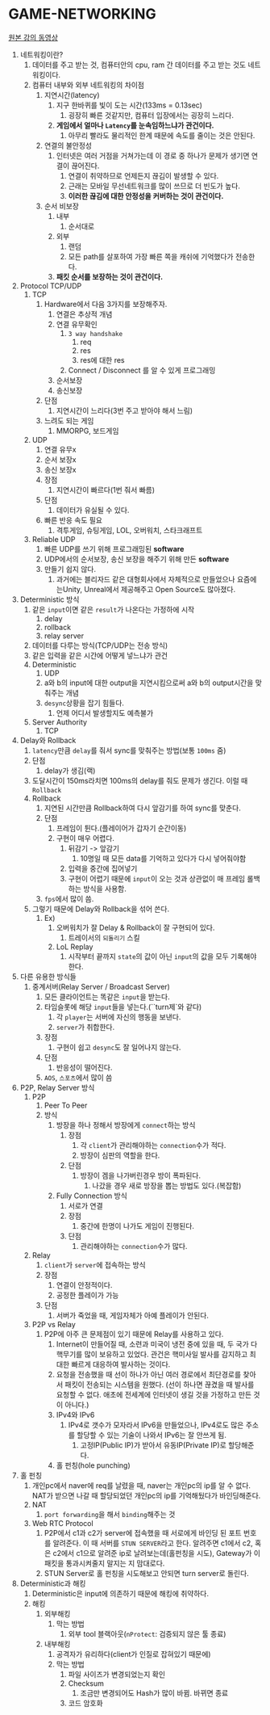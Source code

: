 # GAME-NETWORKING

[원본 강의 동영상](https://www.youtube.com/watch?v=lAhAdnsIN6I&list=PLy-g2fnSzUTDsS7kCzmFYn4BJK6nCs0_r&ab_channel=Tucker%EC%9D%98GoLang%ED%94%84%EB%A1%9C%EA%B7%B8%EB%9E%98%EB%B0%8D)

1. 네트워킹이란?
   1. 데이터를 주고 받는 것, 컴퓨터안의 cpu, ram 간 데이터를 주고 받는 것도 네트워킹이다.
   2. 컴퓨터 내부와 외부 네트워킹의 차이점
      1. 지연시간(latency)
         1. 지구 한바퀴를 빛이 도는 시간(133ms = 0.13sec)
            1. 굉장히 빠른 것같지만, 컴퓨터 입장에서는 굉장히 느리다.
         2. **게임에서 얼마나 ``Latency``를 눈속임하느냐가 관건이다.**
            1. 아무리 빨라도 물리적인 한계 때문에 속도를 줄이는 것은 안된다.
      2. 연결의 불안정성
         1. 인터넷은 여러 거점을 거쳐가는데 이 경로 중 하나가 문제가 생기면 연결이 끊어진다.
            1. 연결이 취약하므로 언제든지 끊김이 발생할 수 있다.
            2. 근래는 모바일 무선네트워크를 많이 쓰므로 더 빈도가 높다.
            3. **이러한 끊김에 대한 안정성을 커버하는 것이 관건이다.** 
      3. 순서 비보장
         1. 내부
            1. 순서대로
         2. 외부
            1. 랜덤
            2. 모든 path를 살포하여 가장 빠른 쪽을 캐쉬에 기억했다가 전송한다.
         3.  **패킷 순서를 보장하는 것이 관건이다.**
2.  Protocol TCP/UDP
    1.  TCP
        1.  Hardware에서 다음 3가지를 보장해주자.
            1.  연결은 추상적 개념
            2.  연결 유무확인
                1.  ``3 way handshake``
                    1.  req
                    2.  res
                    3.  res에 대한 res
                2.  Connect / Disconnect 를 알 수 있게 프로그래밍
            3.  순서보장
            4.  송신보장
        2.  단점
            1. 지연시간이 느리다(3번 주고 받아야 해서 느림)
        3. 느려도 되는 게임
           1. MMORPG, 보드게임
    2.  UDP
        1. 연결 유무x
        2. 순서 보장x 
        3. 송신 보장x
        4. 장점
           1. 지연시간이 빠르다(1번 줘서 빠름)
        5. 단점
           1. 데이터가 유실될 수 있다.
        6. 빠른 반응 속도 필요
           1. 격투게임, 슈팅게임, LOL, 오버워치, 스타크래프트
    3. Reliable UDP
       1. 빠른 UDP를 쓰기 위해 프로그래밍된 **software**
       2. UDP에서의 순서보장, 송신 보장을 해주기 위해 만든 **software**
       3. 만들기 쉽지 않다.
          1. 과거에는 블리자드 같은 대형회사에서 자체적으로 만들었으나 요즘에는Unity, Unreal에서 제공해주고 Open Source도 많아졌다.
3. Deterministic 방식
   1. 같은 ``input``이면 같은 ``result``가 나온다는 가정하에 시작
      1. delay
      2. rollback
      3. relay server
   2. 데이터를 다루는 방식(TCP/UDP는 전송 방식)
   3. 같은 입력을 같은 시간에 어떻게 넣느냐가 관건
   4. Deterministic
      1. UDP
      2. a와 b의 input에 대한 output을 지연시킴으로써 a와 b의 output시간을 맞춰주는 개념
      3. ``desync``상황을 잡기 힘들다.
         1. 언제 어디서 발생할지도 예측불가
   5. Server Authority
      1. TCP
4. Delay와 Rollback
   1. ``latency``만큼 ``delay``를 줘서 sync를 맞춰주는 방법(보통 ``100ms`` 줌)
   2. 단점
      1. delay가 생김(랙)
   3. 도달시간이 150ms라치면 100ms의 delay를 줘도 문제가 생긴다. 이럴 때 ``Rollback``
   4. Rollback
      1. 지연된 시간만큼 Rollback하여 다시 앞감기를 하여 sync를 맞춘다.
      2. 단점
         1. 프레임이 튄다.(플레이어가 갑자기 순간이동)
         2. 구현이 매우 어렵다.
            1. 뒤감기 -> 앞감기
               1. 10명일 때 모든 data를 기억하고 있다가 다시 넣어줘야함
            2. 입력을 중간에 집어넣기
            3. 구현이 어렵기 때문에 ``input``이 오는 것과 상관없이 매 프레임 롤백하는 방식을 사용함.
      3. ``fps``에서 많이 씀.
   5. 그렇기 때문에 Delay와 Rollback을 섞어 쓴다.
      1. Ex)
         1. 오버워치가 잘 Delay & Rollback이 잘 구현되어 있다.
            1. 트레이서의 ``되돌리기`` 스킬
         2. LoL Replay
            1. 시작부터 끝까지 ``state``의 값이 아닌 ``input``의 값을 모두 기록해야 한다.
5. 다른 유용한 방식들
   1. 중계서버(Relay Server / Broadcast Server)
      1. 모든 클라이언트는 똑같은 ``input``을 받는다.
      2. 타임슬롯에 해당 ``input``들을 넣는다.(``turn제`와 같다)
         1. 각 ``player``는 서버에 자신의 행동을 보낸다.
         2. ``server``가 취합한다.
      3. 장점
         1. 구현이 쉽고 ``desync``도 잘 일어나지 않는다.
      4. 단점
         1. 반응성이 떨어진다. 
      5. ``AOS``, ``스포츠``에서 많이 씀
6. P2P, Relay Server 방식
   1. P2P
      1. Peer To Peer
      2. 방식
         1. 방장을 하나 정해서 방장에게 ``connect``하는 방식
            1. 장점
               1. 각 ``client``가 관리해야하는 ``connection``수가 적다.
               2. 방장이 심판의 역할을 한다.
            2. 단점
               1. 방장이 겜을 나가버린경우 방이 폭파된다.
                  1. 나갔을 경우 새로 방장을 뽑는 방법도 있다.(복잡함)
         2. Fully Connection 방식
            1. 서로가 연결
            2. 장점
               1. 중간에 한명이 나가도 게임이 진행된다.
            3. 단점
               1. 관리해야하는 ``connection``수가 많다.
   2. Relay
      1. ``client``가 ``server``에 접속하는 방식
      2. 장점
         1. 연결이 안정적이다.
         2. 공정한 플레이가 가능
      3. 단점
         1. 서버가 죽었을 때, 게임자체가 아예 플레이가 안된다.
   3. P2P vs Relay
      1. P2P에 아주 큰 문제점이 있기 때문에 Relay를 사용하고 있다.
         1. Internet이 만들어질 때, 소련과 미국이 냉전 중에 있을 때, 두 국가 다 핵무기를 많이 보유하고 있었다. 관건은 핵미사일 발사를 감지하고 최대한 빠르게 대응하여 발사하는 것이다.
         2. 요청을 전송했을 때 선이 하나가 아닌 여러 경로에서 최단경로를 찾아서 패킷이 전송되는 시스템을 원했다. (선이 하나면 끊겼을 때 발사를 요청할 수 없다. 애초에 전세계에 인터넷이 생길 것을 가정하고 만든 것이 아니다.)
         3. IPv4와 IPv6
            1. IPv4로 갯수가 모자라서 IPv6을 만들었으나, IPv4로도 많은 주소를 할당할 수 있는 기술이 나와서 IPv6는 잘 안쓰게 됨.
               1. 고정IP(Public IP)가 받아서 유동IP(Private IP)로 할당해준다.
         4. 홀 펀칭(hole punching)
7. 홀 펀칭
   1. 개인pc에서 naver에 req를 날렸을 때, naver는 개인pc의 ip를 알 수 없다. NAT가 받으면 나갈 때 할당되었던 개인pc의 ip를 기억해뒀다가 바인딩해준다.
   2. NAT
      1. ``port forwarding``을 해서 ``binding``해주는 것
   3. Web RTC Protocol
      1. P2P에서 c1과 c2가 server에 접속했을 때 서로에게 바인딩 된 포트 번호를 알려준다. 이 때 서버를 ``STUN SERVER``라고 한다. 알려주면 c1에서 c2, 혹은 c2에서 c1으로 알려준 ip로 날려보는데(홀펀칭을 시도), Gateway가 이 패킷을 통과시켜줄지 말지는 지 맘대로다.
      2. STUN Server로 홀 펀칭을 시도해보고 안되면 turn server로 돌린다.
8. Deterministic과 해킹
   1. Deterministic은 input에 의존하기 때문에 해킹에 취약하다.
   2. 해킹
      1. 외부해킹
         1. 막는 방법
            1. 외부 tool 블랙아웃(``nProtect``: 검증되지 않은 툴 종료)
      2. 내부해킹
         1. 공격자가 유리하다(client가 인질로 잡혀있기 때문에)
         2. 막는 방법
            1. 파일 사이즈가 변경되었는지 확인
            2. Checksum
               1. 조금만 변경되어도 Hash가 많이 바뀜. 바뀌면 종료
            3. 코드 암호화  